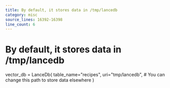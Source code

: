 ```yaml
---
title: By default, it stores data in /tmp/lancedb
category: misc
source_lines: 16392-16398
line_count: 6
---
```


# By default, it stores data in /tmp/lancedb
vector_db = LanceDb(
    table_name="recipes",
    uri="tmp/lancedb",  # You can change this path to store data elsewhere
)

